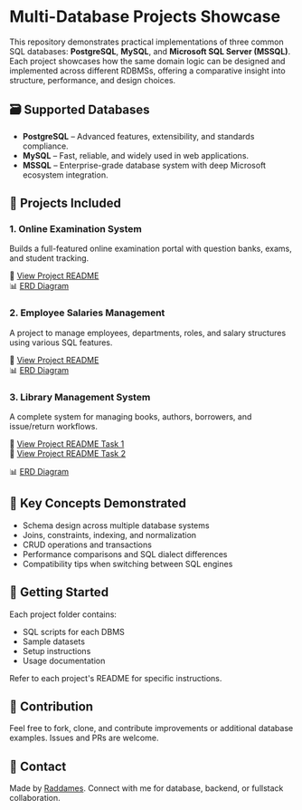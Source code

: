 # Multi-Database Projects Showcase

This repository demonstrates practical implementations of three common SQL databases: **PostgreSQL**, **MySQL**, and **Microsoft SQL Server (MSSQL)**. Each project showcases how the same domain logic can be designed and implemented across different RDBMSs, offering a comparative insight into structure, performance, and design choices.

## 🗃️ Supported Databases

- **PostgreSQL** – Advanced features, extensibility, and standards compliance.
- **MySQL** – Fast, reliable, and widely used in web applications.
- **MSSQL** – Enterprise-grade database system with deep Microsoft ecosystem integration.

## 📁 Projects Included

### 1. Online Examination System

Builds a full-featured online examination portal with question banks, exams, and student tracking.

🔗 [View Project README](/online_exam/README.md)  
📊 [ERD Diagram](https://drawsql.app/teams/raddames/diagrams/task-one-online-exam)

### 2. Employee Salaries Management

A project to manage employees, departments, roles, and salary structures using various SQL features.

🔗 [View Project README](/employee_salaries/README.md)  
📊 [ERD Diagram](https://drawsql.app/teams/raddames/diagrams/task-two-employee-salaries)

### 3. Library Management System

A complete system for managing books, authors, borrowers, and issue/return workflows.

🔗 [View Project README Task 1](/library_management/README.md)  
🔗 [View Project README Task 2](/library_management/README.MD)  

📊 [ERD Diagram](https://drawsql.app/teams/raddames/diagrams/task-two-library-management-part-2-mysql)

## 📌 Key Concepts Demonstrated

- Schema design across multiple database systems
- Joins, constraints, indexing, and normalization
- CRUD operations and transactions
- Performance comparisons and SQL dialect differences
- Compatibility tips when switching between SQL engines

## 🚀 Getting Started

Each project folder contains:

- SQL scripts for each DBMS
- Sample datasets
- Setup instructions
- Usage documentation

Refer to each project's README for specific instructions.

## 🤝 Contribution

Feel free to fork, clone, and contribute improvements or additional database examples. Issues and PRs are welcome.

## 📧 Contact

Made by [Raddames](#). Connect with me for database, backend, or fullstack collaboration.
